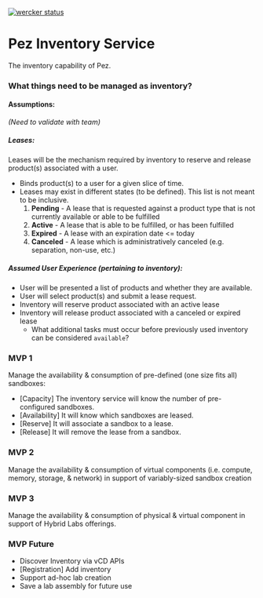 [![wercker status](https://app.wercker.com/status/918a2f54ea2bee6f8ec0c1e04c19ca79/m "wercker status")](https://app.wercker.com/project/bykey/918a2f54ea2bee6f8ec0c1e04c19ca79)

# Pez Inventory Service

The inventory capability of Pez.

### What things need to be managed as inventory?

#### Assumptions:
_(Need to validate with team)_

##### Leases:
Leases will be the mechanism required by inventory to reserve and release product(s) associated with a user.

* Binds product(s) to a user for a given slice of time.
* Leases may exist in different states (to be defined).  This list is not meant to be inclusive.
  1. **Pending** - A lease that is requested against a product type that is not currently available or able to be fulfilled
  2. **Active** - A lease that is able to be fulfilled, or has been fulfilled
  3. **Expired** - A lease with an expiration date <= today
  4. **Canceled** - A lease which is administratively canceled (e.g. separation, non-use, etc.)


##### Assumed User Experience (pertaining to inventory):
* User will be presented a list of products and whether they are available.
* User will select product(s) and submit a lease request.
* Inventory will reserve product associated with an active lease
* Inventory will release product associated with a canceled or expired lease
  - What additional tasks must occur before previously used inventory can be considered `available`?

### MVP 1
Manage the availability & consumption of pre-defined (one size fits all) sandboxes:

* [Capacity] The inventory service will know the number of pre-configured sandboxes.
* [Availability] It will know which sandboxes are leased.
* [Reserve] It will associate a sandbox to a lease.
* [Release] It will remove the lease from a sandbox.

### MVP 2
Manage the availability & consumption of virtual components (i.e. compute, memory, storage, & network) in support of variably-sized sandbox creation

### MVP 3
Manage the availability & consumption of physical & virtual component in support of Hybrid Labs offerings.

### MVP Future
* Discover Inventory via vCD APIs
* [Registration] Add inventory
* Support ad-hoc lab creation
* Save a lab assembly for future use

